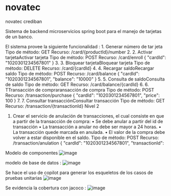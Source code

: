 # novatec
novatec crediban



Sistema de backend microservicios spring boot para el manejo de tarjetas de un banco. 

El sistema provee la siguiente funcionalidad :
1.
Generar número de tar jeta
Tipo de método: GET
Recurso: /card/{productId}/number
2.
2. Activar tarjetaActivar tarjeta
Tipo de método: POST
Recurso: /card/enroll { "cardId": "1020301234567801" }
3.
3. Bloquear tarjetaBloquear tarjeta
Tipo de método: DELETE
Recurso: /card/{cardId}
4.
4. Recargar saldoRecargar saldo
Tipo de método: POST
Recurso: /card/balance { "cardId": "1020301234567801", "balance": "10000" }
5.
5. Consulta de saldoConsulta de saldo
Tipo de método: GET
Recurso: /card/balance/{cardId}
6.
6. TTransacción de compraransacción de compra
Tipo de método: POST
Recurso: /transaction/purchase { "cardId": "1020301234567801", "price": 100 }
7.
7. Consultar transacciónConsultar transacción
Tipo de método: GET
Recurso: /transaction/{transactionId}
Nivel 2
1. Crear el servicio de anulación de transacciones, el cual consiste en que a partir de la transacción de compra:
• Se debe anular a partir del id de transacción
• La transacción a anular no debe ser mayor a 24 horas.
• La transacción quede marcada en anulada.
• El valor de la compra debe volver a estar disponible en el saldo.
Tipo de método: POST
Recurso: /transaction/anulation { "cardId": "1020301234567801", "transactionId":


Modelo de componentes
![image](https://github.com/aldringutierrez/novatec/assets/18297438/c6615a94-2618-4fe8-9156-6ecafd6a2d04)


modelo de base de datos :
![image](https://github.com/aldringutierrez/novatec/assets/18297438/1e46496d-d38f-4a5f-ad7c-9d56f2940bc1)


Se hace el uso de copilot para generar los esqueletos de los casos de pruebas unitarias
![image](https://github.com/aldringutierrez/novatec/assets/18297438/ad3431cd-2c98-4d5e-83a1-b00959c12c30)


Se evidencia la cobertura con jacoco :
![image](https://github.com/aldringutierrez/novatec/assets/18297438/670c2708-ea00-42c3-9e37-ebf44105a01e)







